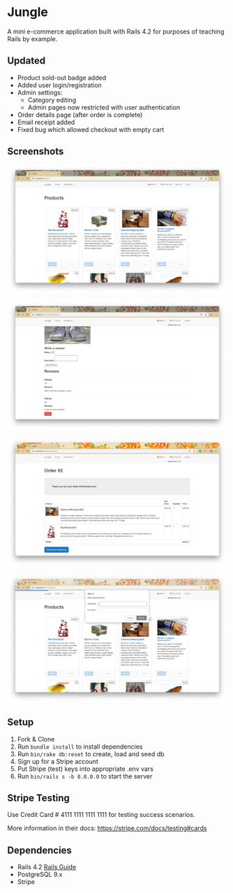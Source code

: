 # Jungle

A mini e-commerce application built with Rails 4.2 for purposes of teaching Rails by example.

## Updated

* Product sold-out badge added
* Added user login/registration
* Admin settings:
    * Category editing
    * Admin pages now restricted with user authentication
* Order details page (after order is complete)
* Email receipt added
* Fixed bug which allowed checkout with empty cart

## Screenshots

!["Screenshot of the main page from a visitor"](https://github.com/connka/jungle-rails/blob/master/docs/main_page_visitor.png)

!["Screenshot of a product's reviews"](https://github.com/connka/jungle-rails/blob/master/docs/user_review.png)

!["Screenshot of a completed purchase's order summary"](https://github.com/connka/jungle-rails/blob/master/docs/order_summary.png)

!["Screenshot of the admin authentication signin"](https://github.com/connka/jungle-rails/blob/master/docs/admin_auth.png)

## Setup

1. Fork & Clone
2. Run `bundle install` to install dependencies
3. Run `bin/rake db:reset` to create, load and seed db
4. Sign up for a Stripe account
5. Put Stripe (test) keys into appropriate .env vars
6. Run `bin/rails s -b 0.0.0.0` to start the server

## Stripe Testing

Use Credit Card # 4111 1111 1111 1111 for testing success scenarios.

More information in their docs: <https://stripe.com/docs/testing#cards>

## Dependencies

* Rails 4.2 [Rails Guide](http://guides.rubyonrails.org/v4.2/)
* PostgreSQL 9.x
* Stripe
